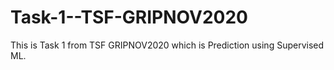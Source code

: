 # Task-1--TSF-GRIPNOV2020
This is Task 1 from TSF GRIPNOV2020 which is Prediction using Supervised ML.
